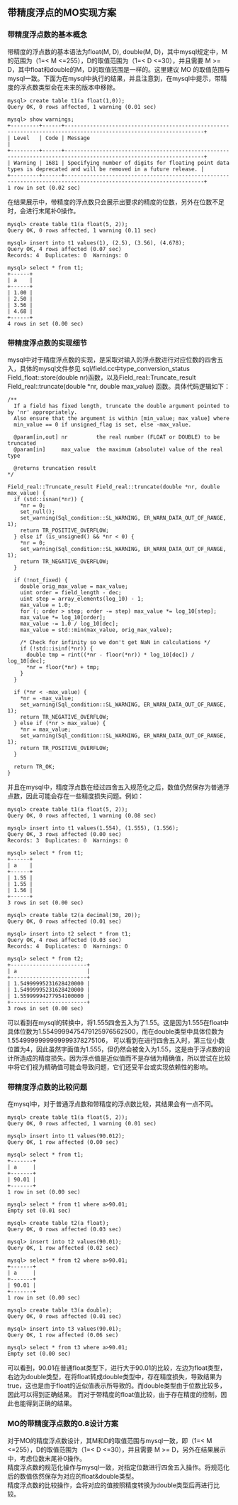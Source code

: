## 带精度浮点的MO实现方案

### 带精度浮点数的基本概念
  带精度的浮点数的基本语法为float(M, D), double(M, D)，其中mysql规定中，M的范围为（1=< M <=255），D的取值范围为（1=< D <=30），并且需要 M >= D，其中float和double的M，D的取值范围是一样的。这里建议 MO 的取值范围与mysql一致。下面为在mysql中执行的结果，并且注意到，在mysql中提示，带精度的浮点数类型会在未来的版本中移除。
```
mysql> create table t1(a float(1,0));
Query OK, 0 rows affected, 1 warning (0.01 sec)

mysql> show warnings;
+---------+------+------------------------------------------------------------------------------------------------------------------+
| Level   | Code | Message                                                                                                          |
+---------+------+------------------------------------------------------------------------------------------------------------------+
| Warning | 1681 | Specifying number of digits for floating point data types is deprecated and will be removed in a future release. |
+---------+------+------------------------------------------------------------------------------------------------------------------+
1 row in set (0.02 sec)
```
在结果展示中，带精度的浮点数只会展示出要求的精度的位数，另外在位数不足时，会进行末尾补0操作。
```
mysql> create table t1(a float(5, 2));
Query OK, 0 rows affected, 1 warning (0.11 sec)

mysql> insert into t1 values(1), (2.5), (3.56), (4.678);
Query OK, 4 rows affected (0.07 sec)
Records: 4  Duplicates: 0  Warnings: 0

mysql> select * from t1;
+------+
| a    |
+------+
| 1.00 |
| 2.50 |
| 3.56 |
| 4.68 |
+------+
4 rows in set (0.00 sec)
```

### 带精度浮点数的实现细节
  mysql中对于精度浮点数的实现，是采取对输入的浮点数进行对应位数的四舍五入，具体的mysql文件参见 sql/field.cc中type_conversion_status Field_float::store(double nr)函数，以及Field_real::Truncate_result Field_real::truncate(double *nr, double max_value) 函数。具体代码逻辑如下：
```
/**
  If a field has fixed length, truncate the double argument pointed to by 'nr' appropriately.
  Also ensure that the argument is within [min_value; max_value] where
  min_value == 0 if unsigned_flag is set, else -max_value.

  @param[in,out] nr         the real number (FLOAT or DOUBLE) to be truncated
  @param[in]     max_value  the maximum (absolute) value of the real type

  @returns truncation result
*/

Field_real::Truncate_result Field_real::truncate(double *nr, double max_value) {
  if (std::isnan(*nr)) {
    *nr = 0;
    set_null();
    set_warning(Sql_condition::SL_WARNING, ER_WARN_DATA_OUT_OF_RANGE, 1);
    return TR_POSITIVE_OVERFLOW;
  } else if (is_unsigned() && *nr < 0) {
    *nr = 0;
    set_warning(Sql_condition::SL_WARNING, ER_WARN_DATA_OUT_OF_RANGE, 1);
    return TR_NEGATIVE_OVERFLOW;
  }

  if (!not_fixed) {
    double orig_max_value = max_value;
    uint order = field_length - dec;
    uint step = array_elements(log_10) - 1;
    max_value = 1.0;
    for (; order > step; order -= step) max_value *= log_10[step];
    max_value *= log_10[order];
    max_value -= 1.0 / log_10[dec];
    max_value = std::min(max_value, orig_max_value);

    /* Check for infinity so we don't get NaN in calculations */
    if (!std::isinf(*nr)) {
      double tmp = rint((*nr - floor(*nr)) * log_10[dec]) / log_10[dec];
      *nr = floor(*nr) + tmp;
    }
  }

  if (*nr < -max_value) {
    *nr = -max_value;
    set_warning(Sql_condition::SL_WARNING, ER_WARN_DATA_OUT_OF_RANGE, 1);
    return TR_NEGATIVE_OVERFLOW;
  } else if (*nr > max_value) {
    *nr = max_value;
    set_warning(Sql_condition::SL_WARNING, ER_WARN_DATA_OUT_OF_RANGE, 1);
    return TR_POSITIVE_OVERFLOW;
  }

  return TR_OK;
}
```

并且在mysql中，精度浮点数在经过四舍五入规范化之后，数值仍然保存为普通浮点数，因此可能会存在一些精度损失问题。例如：
```
mysql> create table t1(a float(5, 2));
Query OK, 0 rows affected, 1 warning (0.08 sec)

mysql> insert into t1 values(1.554), (1.555), (1.556);
Query OK, 3 rows affected (0.00 sec)
Records: 3  Duplicates: 0  Warnings: 0

mysql> select * from t1;
+------+
| a    |
+------+
| 1.55 |
| 1.55 |
| 1.56 |
+------+
3 rows in set (0.00 sec)

mysql> create table t2(a decimal(30, 20));
Query OK, 0 rows affected (0.01 sec)

mysql> insert into t2 select * from t1;
Query OK, 4 rows affected (0.03 sec)
Records: 4  Duplicates: 0  Warnings: 0

mysql> select * from t2;
+------------------------+
| a                      |
+------------------------+
| 1.54999995231628420000 |
| 1.54999995231628420000 |
| 1.55999994277954100000 |
+------------------------+
3 rows in set (0.00 sec)
```
可以看到在mysql的转换中，将1.555四舍五入为了1.55。这是因为1.555在float中具体位数为1.5549999475479125976562500，而在double类型中具体位数为1.5549999999999999378275106，
可以看到在进行四舍五入时，第三位小数位置为4，因此虽然字面值为1.555，但仍然会被舍入为1.55，这是由于浮点数的设计所造成的精度损失。因为浮点值是近似值而不是存储为精确值，所以尝试在比较中将它们视为精确值可能会导致问题，它们还受平台或实现依赖性的影响。


### 带精度浮点数的比较问题
  在mysql中，对于普通浮点数和带精度的浮点数比较，其结果会有一点不同。
```
mysql> create table t1(a float(5, 2));
Query OK, 0 rows affected, 1 warning (0.01 sec)

mysql> insert into t1 values(90.012);
Query OK, 1 row affected (0.00 sec)

mysql> select * from t1;
+-------+
| a     |
+-------+
| 90.01 |
+-------+
1 row in set (0.00 sec)

mysql> select * from t1 where a>90.01;
Empty set (0.01 sec)

mysql> create table t2(a float);
Query OK, 0 rows affected (0.03 sec)

mysql> insert into t2 values(90.01);
Query OK, 1 row affected (0.02 sec)

mysql> select * from t2 where a>90.01;
+-------+
| a     |
+-------+
| 90.01 |
+-------+
1 row in set (0.00 sec)

mysql> create table t3(a double);
Query OK, 0 rows affected (0.01 sec)

mysql> insert into t3 values(90.01);
Query OK, 1 row affected (0.06 sec)

mysql> select * from t3 where a>90.01;
Empty set (0.00 sec)
```
可以看到，90.01在普通float类型下，进行大于90.01的比较，左边为float类型，右边为double类型，在将float转成double类型中，存在精度损失，导致结果为true，这也是由于float的近似值表示所导致的。而double类型由于位数比较多，因此可以得到正确结果。
而对于带精度的float值比较，由于存在精度的控制，因此也能得到正确的结果。

### MO的带精度浮点数的0.8设计方案
  对于MO的精度浮点数设计，其M和D的取值范围与mysql一致，即（1=< M <=255），D的取值范围为（1=< D <=30），并且需要 M >= D，另外在结果展示中，考虑位数末尾补0操作。  
  精度浮点数的规范化操作与mysql一致，对指定位数进行四舍五入操作。将规范化后的数值依然保存为对应的float&double类型。  
  精度浮点数的比较操作，会将对应的值按照精度转换为double类型后再进行比较。
